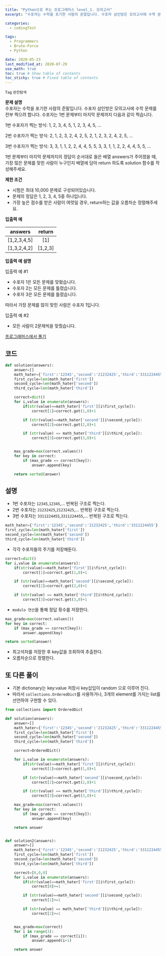 ```yaml
---
title: "Python으로 푸는 프로그래머스 level_1. 모의고사"
excerpt: "수포자는 수학을 포기한 사람의 준말입니다. 수포자 삼인방은 모의고사에 수학 문제를 전부 찍으려 합니다. 수포자는 1번 문제부터 마지막 문제까지 다음과 같이 찍습니다."

categories:
  - codingTest

tags:
  - Programmers
  - Brute-Force
  - Python

date: 2020-05-23
last_modified_at: 2020-07-29
use_math: true
toc: true # Show table of contents
toc_sticky: true # Fixed table of contents
---
```

`Tag` `완전탐색`<br>

**문제 설명**<br>
수포자는 수학을 포기한 사람의 준말입니다. 수포자 삼인방은 모의고사에 수학 문제를 전부 찍으려 합니다. 수포자는 1번 문제부터 마지막 문제까지 다음과 같이 찍습니다.

1번 수포자가 찍는 방식: 1, 2, 3, 4, 5, 1, 2, 3, 4, 5, ...

2번 수포자가 찍는 방식: 2, 1, 2, 3, 2, 4, 2, 5, 2, 1, 2, 3, 2, 4, 2, 5, ...

3번 수포자가 찍는 방식: 3, 3, 1, 1, 2, 2, 4, 4, 5, 5, 3, 3, 1, 1, 2, 2, 4, 4, 5, 5, ...

1번 문제부터 마지막 문제까지의 정답이 순서대로 들은 배열 answers가 주어졌을 때, 가장 많은 문제를 맞힌 사람이 누구인지 배열에 담아 return 하도록 solution 함수를 작성해주세요.

**제한 조건**<br>
- 시험은 최대 10,000 문제로 구성되어있습니다.
- 문제의 정답은 1, 2, 3, 4, 5중 하나입니다.
- 가장 높은 점수를 받은 사람이 여럿일 경우, return하는 값을 오름차순 정렬해주세요.

**입출력 예**

answers|return
:-----:|:------:
[1,2,3,4,5]|[1]
[1,3,2,4,2]|[1,2,3]

**입출력 예 설명**

입출력 예 #1

- 수포자 1은 모든 문제를 맞혔습니다.
- 수포자 2는 모든 문제를 틀렸습니다.
- 수포자 3은 모든 문제를 틀렸습니다.

따라서 가장 문제를 많이 맞힌 사람은 수포자 1입니다.

입출력 예 #2

- 모든 사람이 2문제씩을 맞췄습니다.

[프로그래머스에서 풀기](https://programmers.co.kr/learn/courses/30/lessons/42840)

## 코드

```python
def solution(answers):
    answer=[]
    math_hater={'first':'12345','second':'21232425','third':'3311224455'}
    first_cycle=len(math_hater['first'])
    second_cycle=len(math_hater['second'])
    third_cycle=len(math_hater['third'])

    correct=dict()
    for i,value in enumerate(answers):
        if(str(value)==math_hater['first'][i%first_cycle]):
            correct[1]=correct.get(1,0)+1

        if (str(value)==math_hater['second'][i%second_cycle]):
            correct[2]=correct.get(2,0)+1

        if (str(value) == math_hater['third'][i%third_cycle]):
            correct[3]=correct.get(3,0)+1


    max_grade=max(correct.values())
    for key in correct:
        if (max_grade == correct[key]):
            answer.append(key)

    return sorted(answer)
```

## 설명

- 1번 수포자는 `12345`,`12345`,... 반복된 구조로 찍는다.
- 2번 수포자는  `21232425`,`21232425`,... 반복된 구조로 찍는다.
- 3번 수포자는 `3311224455`,`3311224455`,... 반복된 구조로 찍는다.



```python
math_hater={'first':'12345','second':'21232425','third':'3311224455'}
first_cycle=len(math_hater['first'])
second_cycle=len(math_hater['second'])
third_cycle=len(math_hater['third'])
```
- 각각 수포자들의 주기를 저장해둔다.


```python
correct=dict()
for i,value in enumerate(answers):
    if(str(value)==math_hater['first'][i%first_cycle]):
        correct[1]=correct.get(1,0)+1

    if (str(value)==math_hater['second'][i%second_cycle]):
        correct[2]=correct.get(2,0)+1

    if (str(value) == math_hater['third'][i%third_cycle]):
        correct[3]=correct.get(3,0)+1

```
- `modulo 연산`을 통해 정답 횟수를 저장한다.

```python
max_grade=max(correct.values())
for key in correct:
    if (max_grade == correct[key]):
        answer.append(key)

return sorted(answer)
```
- 최고석차를 저장한 후 key값을 조회하여 추출한다.
- 오름차순으로 정렬한다.

## 또 다른 풀이
- 기본 dictionary는 key:value 저장시 key삽입이 random 으로 이루어 진다.
- 따라서 `collections.OrderedDict`를 사용하거나, 3개의 element를 가지는 list를 선언하여 구현할 수 있다.

```python
from collections import OrderedDict

def solution(answers):
    answer=[]
    math_hater={'first':'12345','second':'21232425','third':'3311224455'}
    first_cycle=len(math_hater['first'])
    second_cycle=len(math_hater['second'])
    third_cycle=len(math_hater['third'])

    correct=OrderedDict()

    for i,value in enumerate(answers):
        if(str(value)==math_hater['first'][i%first_cycle]):
            correct[1]=correct.get(1,0)+1

        if (str(value)==math_hater['second'][i%second_cycle]):
            correct[2]=correct.get(2,0)+1

        if (str(value) == math_hater['third'][i%third_cycle]):
            correct[3]=correct.get(3,0)+1

    max_grade=max(correct.values())
    for key in correct:
        if (max_grade == correct[key]):
            answer.append(key)

    return answer

```

```python

def solution2(answers):
    answer=[]
    math_hater={'first':'12345','second':'21232425','third':'3311224455'}
    first_cycle=len(math_hater['first'])
    second_cycle=len(math_hater['second'])
    third_cycle=len(math_hater['third'])

    correct=[0,0,0]
    for i,value in enumerate(answers):
        if(str(value)==math_hater['first'][i%first_cycle]):
            correct[0]+=1

        if (str(value)==math_hater['second'][i%second_cycle]):
            correct[1]+=1

        if (str(value) == math_hater['third'][i%third_cycle]):
            correct[2]+=1


    max_grade=max(correct)
    for i in range(3):
        if (max_grade == correct[i]):
            answer.append(i+1)

    return answer


```

